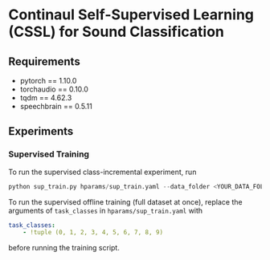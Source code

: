 # Continaul Self-Supervised Learning (CSSL) for Sound Classification

## Requirements
  - pytorch == 1.10.0
  - torchaudio == 0.10.0
  - tqdm == 4.62.3
  - speechbrain == 0.5.11


## Experiments
### Supervised Training

To run the supervised class-incremental experiment, run
```python
python sup_train.py hparams/sup_train.yaml --data_folder <YOUR_DATA_FOLDER> --output_folder <YOUR_OUTPUT_FOLDER>
```

To run the supervised offline training (full dataset at once), replace the arguments of `task_classes` in `hparams/sup_train.yaml` with


```yaml
task_classes:
    - !tuple (0, 1, 2, 3, 4, 5, 6, 7, 8, 9)
```
before running the training script.
